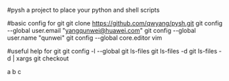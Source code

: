 #pysh
a project to place your python and shell scripts

#basic config for git
  git clone https://github.com/qwyang/pysh.git
  git config --global user.email "yangqunwei@huawei.com"
  git config --global user.name "qunwei"
  git config --global core.editor vim

#useful help for git
  git config -l --global
  git ls-files
  git ls-files -d
  git ls-files -d | xargs git checkout

 a
 b
 c
